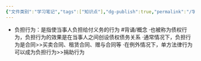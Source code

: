 ```yaml
---
{"文件类别":"学习笔记","tags":["知识点"],"dg-publish":true,"permalink":"/学习笔记/知识点/负担行为/","dgPassFrontmatter":true}
---
```


- 负担行为：是指使当事人负担给付义务的行为 #背诵/概念 
·也被称为债权行为，负担行为的效果是在当事人之间创设债权债务关系
·通常情况下，负担行为是合同>>买卖合同、租赁合同、赠与合同等
·在例外情况下，单方法律行为可以成为负担行为>>捐助行为